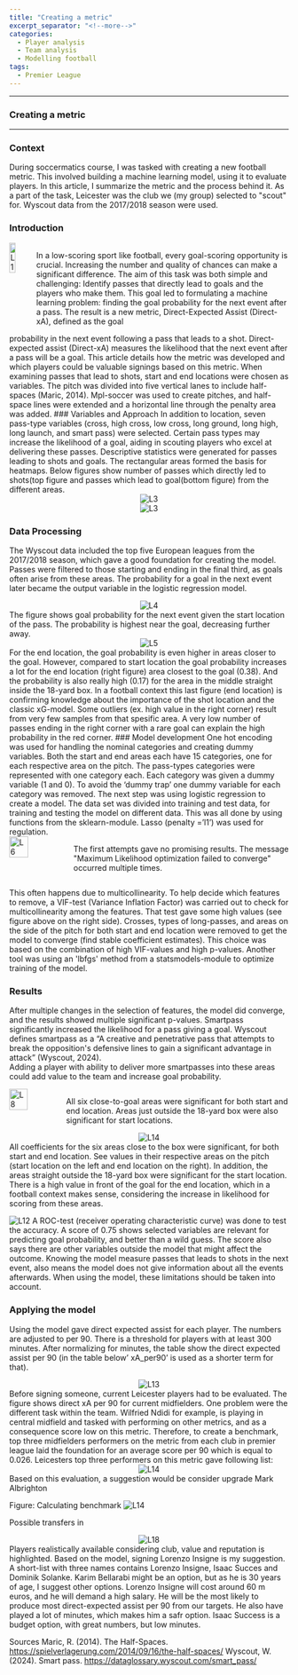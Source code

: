 ```yaml
---
title: "Creating a metric"
excerpt_separator: "<!--more-->"
categories:
  - Player analysis
  - Team analysis
  - Modelling football
tags:
  - Premier League
---
```

------------
### Creating a metric
------------
### Context
During soccermatics course, I was tasked with creating a new football metric. This involved building a machine learning model, using it to evaluate players. In this article, I summarize the metric and the process behind it. As a part of the task, Leicester was the club we (my group) selected to "scout" for. Wyscout data from the 2017/2018 season were used.
### Introduction 
<div style="display: flex; align-items: flex-start;">
  <img src="https://github.com/user-attachments/assets/35ebe3fb-bd73-4841-ba97-034a8a02fd3e" alt="L1" style="margin-right:20px; width:40%;"/> <p>In a low-scoring sport like football, every goal-scoring opportunity is crucial. Increasing the number and quality of chances can make a significant difference. The aim of this task was both simple and challenging: Identify passes that directly lead to goals and the players who make them.
This goal led to formulating a machine learning problem: finding the goal probability for the next event after a pass. The result is a new metric, Direct-Expected Assist (Direct-xA), defined as the goal </p> </div> probability in the next event following a pass that leads to a shot. Direct-expected assist (Direct-xA) measures the likelihood that the next event after a pass will be a goal. This article details how the metric was developed and which players could be valuable signings based on this metric. When examining passes that lead to shots, start and end locations were chosen as variables. The pitch was divided into five vertical lanes to include half-spaces (Maric, 2014). Mpl-soccer was used to create pitches, and half-space lines were extended and a horizontal line through the penalty area was added.
### Variables and Approach
In addition to location, seven pass-type variables (cross, high cross, low cross, long ground, long high, long launch, and smart pass) were selected. Certain pass types may increase the likelihood of a goal, aiding in scouting players who excel at delivering these passes. Descriptive statistics were generated for passes leading to shots and goals. The rectangular areas formed the basis for heatmaps. Below figures show number of passes which directly led to shots(top figure and passes which lead to goal(bottom figure) from the different areas.
<div style="text-align:center;">
  <img src="https://github.com/user-attachments/assets/a3ec810e-d733-46e3-bb40-d37e4c08c800" alt="L3" style="max-width:80%;"/>
</div>
<div style="text-align:center;">
  <img src="https://github.com/user-attachments/assets/dff2b8d3-7a75-41dd-bf10-21504a5efb3b" alt="L3" style="max-width:80%;"/>
</div>

### Data Processing
The Wyscout data included the top five European leagues from the 2017/2018 season, which gave a good foundation for creating the model. Passes were filtered to those starting and ending in the final third, as goals often arise from these areas.
The probability for a goal in the next event later became the output variable in the logistic regression model.
<div style="text-align:center;">
  <img src="https://github.com/user-attachments/assets/3f98d6b8-87c9-4afc-9f8e-0d1b469a946f" alt="L4" style="max-width:80%;"/>
</div>
The figure shows goal probability for the next event given the start location of the pass. The probability is highest near the goal, decreasing further away.
<div style="text-align:center;">
  <img src="https://github.com/user-attachments/assets/0dede729-cfa6-4e91-ad67-b43a45fe6208" alt="L5" style="max-width:80%;"/>
</div>
For the end location, the goal probability is even higher in areas closer to the goal. However, compared to start location the goal probability increases a lot for the end location (right figure) area closest to the goal (0.38). And the probability is also really high (0.17) for the area in the middle straight inside the 18-yard box. In a football context this last figure (end location) is confirming knowledge about the importance of the shot location and the classic xG-model. Some outliers (ex. high value in the right corner) result from very few samples from that spesific area. A very low number of passes ending in the right corner with a rare goal can explain the high probability in the red corner.
### Model development
One hot encoding was used for handling the nominal categories and creating dummy variables. Both the start and end areas each have 15 categories, one for each respective area on the pitch. The pass-types categories were represented with one category each. 
Each category was given a dummy variable (1 and 0).  To avoid the ‘dummy trap’ one dummy variable for each category was removed. The next step was using logistic regression to create a model. The data set was divided into training and test data, for training and testing the model on different data. This was all done by using functions from the sklearn-module. Lasso (penalty =’l1’) was used for regulation.
<div style="display:flex; justify-content:space-between; align-items:flex-start; gap:30px;">
  <img src="https://github.com/user-attachments/assets/53710975-8951-40e1-b7c9-ee15e3f5c2c3" alt="L6" style="width:40%;"/> <p>
The first attempts gave no promising results. The message "Maximum Likelihood optimization failed to converge" occurred multiple times.</p> </div>

This often happens due to multicollinearity.  To help decide which features to remove, a VIF-test (Variance Inflation Factor) was carried out to check for multicollinearity among the features. That test gave some high values (see figure above on the right side). Crosses, types of long-passes, and areas on the side of the pitch for both start and end location were removed to get the model to converge (find stable coefficient estimates). This choice was based on the combination of high VIF-values and high p-values. Another tool was using an 'lbfgs' method from a statsmodels-module to optimize training of the model. 

### Results
After multiple changes in the selection of features, the model did converge, and the results showed multiple significant p-values. Smartpass significantly increased the likelihood for a pass giving a goal. Wyscout defines smartpass as a “A creative and penetrative pass that attempts to break the opposition's defensive lines to gain a significant advantage in attack” (Wyscout, 2024).  
Adding a player with ability to deliver more smartpasses into these areas could add value to the team and increase goal probability. 
<div style="display: flex; align-items:flex-start;">
  <img src="https://github.com/user-attachments/assets/662260ad-487b-49aa-9294-d9690525d534" alt="L8" style="margin-right:20px; width:40%;"/> <p> All six close-to-goal areas were significant for both start and end location. Areas just outside the 18-yard box were also significant for start locations.</p> </div>
<div style="text-align:center;">
  <img src="https://github.com/user-attachments/assets/e8477f16-c8ff-4e31-90fc-72f4c21795a3" alt="L14" style="max-width:90%;"/>
</div>
All coefficients for the six areas close to the box were significant, for both start and end location. See values in their respective areas on the pitch (start location on the left and end location on the right).  In addition, the areas straight outside the 18-yard box were significant for the start location.  There is a high value in front of the goal for the end location, which in a football context makes sense, considering the increase in likelihood for scoring from these areas.

![L12](https://github.com/user-attachments/assets/6752a8ae-39f5-4e9e-8ce2-bb4e3147d294)
A ROC-test (receiver operating characteristic curve) was done to test the accuracy. A score of 0.75 shows selected variables are relevant for predicting goal probability, and better than a wild guess. The score also says there are other variables outside the model that might affect the outcome. Knowing the model measure passes that leads to shots in the next event, also means the model does not give information about all the events afterwards. When using the model, these limitations should be taken into account.

### Applying the model
Using the model gave direct expected assist for each player. The numbers are adjusted to per 90. There is a threshold for players with at least 300 minutes.  After normalizing for minutes,  the table show the direct expected assist per 90 (in the table below’ xA_per90’ is used as a shorter term for that). 
<div style="text-align:center;">
  <img src="https://github.com/user-attachments/assets/53d215d1-5635-4c49-a689-f7ff7f97b40a" alt="L13" style="max-width:100%;"/>
</div>
Before signing someone, current Leicester players had to be evaluated. The figure shows direct xA per 90 for current midfielders. One problem were the different task within the team.  Wilfried Ndidi for example, is playing in central midfield and tasked with performing on other metrics, and as a consequence score low on this metric. Therefore, to create a benchmark, top three midfielders performers on the metric from each club in premier league laid the foundation for an average score per 90 which is equal to 0.026. Leicesters top three performers on this metric gave following list: 
<div style="text-align:center;">
  <img src="https://github.com/user-attachments/assets/e8477f16-c8ff-4e31-90fc-72f4c21795a3" alt="L14" style="max-width:100%;"/>
</div>
Based on this evaluation, a suggestion would be consider upgrade Mark Albrighton

Figure: Calculating benchmark
![L14](https://github.com/user-attachments/assets/e8477f16-c8ff-4e31-90fc-72f4c21795a3)

Possible transfers in
<div style="text-align:center;">
  <img src="https://github.com/user-attachments/assets/96ceee42-020c-4763-aa1f-a44598f07016" alt="L18" style="max-width:100%;"/>
</div>    
Players realistically available considering club, value and reputation is highlighted. Based on the model, signing Lorenzo Insigne is my suggestion. A short-list with three names contains Lorenzo Insigne, Isaac Succes and Dominik Solanke. Karim Bellarabi might be an option, but as he is 30 years of age, I suggest other options. Lorenzo Insigne will cost around 60 m euros, and he will demand a high salary. He will be the most likely to produce most direct-expected assist per 90 from our targets. He also have played a lot of minutes, which makes him a safr option. Isaac Success is a budget option, with great numbers, but low minutes.

Sources 
Maric, R. (2014). The Half-Spaces. https://spielverlagerung.com/2014/09/16/the-half-spaces/
Wyscout, W. (2024). Smart pass. https://dataglossary.wyscout.com/smart_pass/

